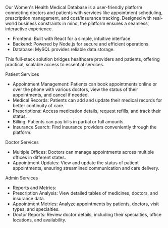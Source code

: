 Our Women's Health Medical Database is a user-friendly platform connecting doctors and patients with services like appointment scheduling, prescription management, and cost/insurance tracking. Designed with real-world business constraints in mind, the platform ensures a seamless, interactive experience.

- Frontend: Built with React for a simple, intuitive interface.
- Backend: Powered by Node.js for secure and efficient operations.
- Database: MySQL provides reliable data storage.

This full-stack solution bridges healthcare providers and patients, offering practical, scalable access to essential services.

Patient Services
- Appointment Management: Patients can book appointments online or over the phone with various doctors, view the status of their appointments, and cancel if needed.
- Medical Records: Patients can add and update their medical records for better continuity of care.
- Prescriptions: Access medication details, request refills, and track their status.
- Billing: Patients can pay bills in partial or full amounts.
- Insurance Search: Find insurance providers conveniently through the platform.
 
Doctor Services
- Multiple Offices: Doctors can manage appointments across multiple offices in different states.
- Appointment Updates: View and update the status of patient appointments, ensuring streamlined communication and care delivery.
 
Admin Services
- Reports and Metrics:
- Prescription Analysis: View detailed tables of medicines, doctors, and insurance data.
- Appointment Metrics: Analyze appointments by patients, doctors, visit types, and specialties.
- Doctor Reports: Review doctor details, including their specialties, office locations, and availability.
